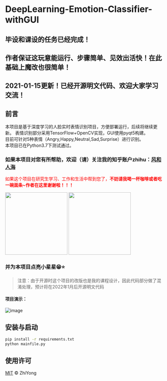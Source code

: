 # DeepLearning-Emotion-Classifier-withGUI


## 毕设和课设的任务已经完成！
## 作者保证这玩意能运行、步骤简单、见效出活快！在此基础上魔改也很简单！
## 2021-01-15更新！已经开源明文代码、欢迎大家学习交流！
## 前言
本项目是基于深度学习的人脸实时表情识别项目，方便部署运行，后续将继续更新。
表情识别部分采用TensorFlow+OpenCV实现，GUI使用pyqt5构建。  
目前可针对5种表情（Angry,Happy,Neutral,Sad,Surprise）进行识别。  
本项目已在Python3.7下测试通过。
### 如果本项目对您有所帮助，欢迎（请）关注我的知乎账户zhihu：[风和人海](https://www.zhihu.com/people/hotpotpot)

<font color="red">如果这个项目在研究生学习、工作和生活中帮到您了，**不妨请我喝一杯咖啡或者吃一碗面条~作者在这里谢谢啦！！！**</font>

<img src="https://github.com/zhiyongm/DeepLearning-Emotion-Classifier-withGUI/blob/master/imgs/coffee.jpg" height="200px" width="200px">

<img src="https://github.com/zhiyongm/DeepLearning-Emotion-Classifier-withGUI/blob/master/imgs/wechat.jpg" height="200px" width="200px">



### 并为本项目点亮小星星😁⭐️
> 注意：由于开源时这个项目的改版也是我的课程设计，因此代码部分做了混淆处理，预计将在2022年1月后开源明文代码
#### 项目演示：
![image](https://github.com/zhiyongm/DeepLearning-Emotion-Classifier-withGUI/blob/master/imgs/img.png)

## 安装与启动
```sh
pip install -r requirements.txt
python mainfile.py
```


## 使用许可

[MIT](LICENSE) © ZhiYong
